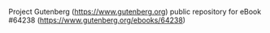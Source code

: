 Project Gutenberg (https://www.gutenberg.org) public repository for
eBook #64238 (https://www.gutenberg.org/ebooks/64238)
